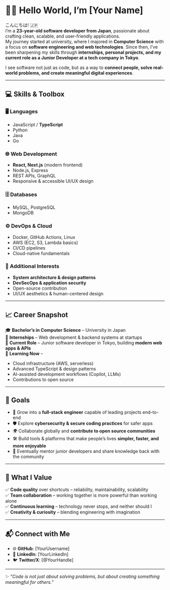 # 👨‍💻 Hello World, I’m [Your Name]  

こんにちは! 🇯🇵  
I’m a **23-year-old software developer from Japan**, passionate about crafting clean, scalable, and user-friendly applications.  
My journey started at university, where I majored in **Computer Science** with a focus on **software engineering and web technologies**. Since then, I’ve been sharpening my skills through **internships, personal projects, and my current role as a Junior Developer at a tech company in Tokyo**.  

I see software not just as code, but as a way to **connect people, solve real-world problems, and create meaningful digital experiences**.  

---

## 💻 Skills & Toolbox  

### 🖥 Languages  
- JavaScript / **TypeScript**  
- Python  
- Java  
- Go  

### 🌐 Web Development  
- **React, Next.js** (modern frontend)  
- Node.js, Express  
- REST APIs, GraphQL  
- Responsive & accessible UI/UX design  

### 🗄 Databases  
- MySQL, PostgreSQL  
- MongoDB  

### ⚙️ DevOps & Cloud  
- Docker, GitHub Actions, Linux  
- AWS (EC2, S3, Lambda basics)  
- CI/CD pipelines  
- Cloud-native fundamentals  

### 🔐 Additional Interests  
- **System architecture & design patterns**  
- **DevSecOps & application security**  
- Open-source contribution  
- UI/UX aesthetics & human-centered design  

---

## 📈 Career Snapshot  

🎓 **Bachelor’s in Computer Science** – University in Japan  
💼 **Internships** – Web development & backend systems at startups  
🏢 **Current Role** – Junior software developer in Tokyo, building **modern web apps & APIs**  
🌱 **Learning Now** –  
- Cloud infrastructure (AWS, serverless)  
- Advanced TypeScript & design patterns  
- AI-assisted development workflows (Copilot, LLMs)  
- Contributions to open source  

---

## 🎯 Goals  

- 🚀 Grow into a **full-stack engineer** capable of leading projects end-to-end  
- 🛡 Explore **cybersecurity & secure coding practices** for safer apps  
- 🌍 Collaborate globally and **contribute to open source communities**  
- 🛠 Build tools & platforms that make people’s lives **simpler, faster, and more enjoyable**  
- 🤝 Eventually mentor junior developers and share knowledge back with the community  

---

## 🌟 What I Value  

✅ **Code quality** over shortcuts – reliability, maintainability, scalability  
✅ **Team collaboration** – working together is more powerful than working alone  
✅ **Continuous learning** – technology never stops, and neither should I  
✅ **Creativity & curiosity** – blending engineering with imagination  

---

## 📬 Connect with Me  

- 🌐 **GitHub**: [YourUsername]  
- 💼 **LinkedIn**: [YourLinkedIn]  
- 🐦 **Twitter/X**: [@YourHandle]  

---

✨ *“Code is not just about solving problems, but about creating something meaningful for others.”*  

